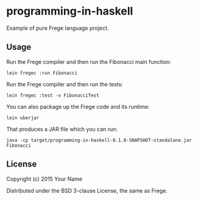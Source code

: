 # programming-in-haskell

Example of pure Frege language project.

## Usage

Run the Frege compiler and then run the Fibonacci main function:

    lein fregec :run Fibonacci

Run the Frege compiler and then run the tests:

    lein fregec :test -v FibonacciTest

You can also package up the Frege code and its runtime:

    lein uberjar

That produces a JAR file which you can run:

    java -cp target/programming-in-haskell-0.1.0-SNAPSHOT-standalone.jar Fibonacci

## License

Copyright (c) 2015 Your Name

Distributed under the BSD 3-clause License, the same as Frege.
